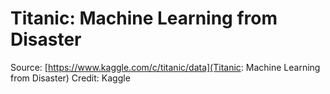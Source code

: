 # Titanic: Machine Learning from Disaster
Source: [https://www.kaggle.com/c/titanic/data](Titanic: Machine Learning from Disaster)
Credit: Kaggle
